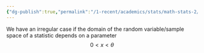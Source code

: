 ```yaml
---
{"dg-publish":true,"permalink":"/1-recent/academics/stats/math-stats-2/regularity/","created":"2025-02-06T11:38:23.859-05:00","updated":"2025-07-07T17:32:42.514-04:00"}
---
```


We have an irregular case if the domain of the random variable/sample space of a statistic depends on a parameter
$$
0<x<\theta
$$

